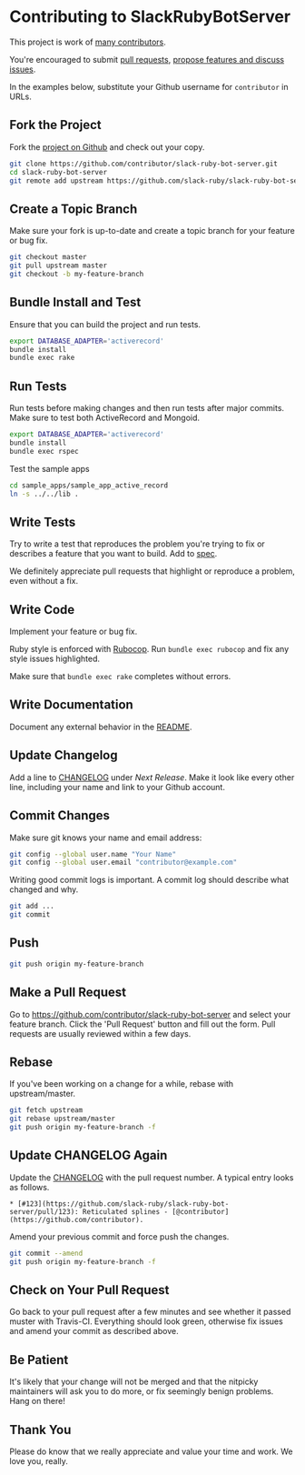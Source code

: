 # Contributing to SlackRubyBotServer

This project is work of [many contributors](https://github.com/slack-ruby/slack-ruby-bot-server/graphs/contributors).

You're encouraged to submit [pull requests](https://github.com/slack-ruby/slack-ruby-bot-server/pulls), [propose features and discuss issues](https://github.com/slack-ruby/slack-ruby-bot-server/issues).

In the examples below, substitute your Github username for `contributor` in URLs.

## Fork the Project

Fork the [project on Github](https://github.com/slack-ruby/slack-ruby-bot-server) and check out your copy.

```bash
git clone https://github.com/contributor/slack-ruby-bot-server.git
cd slack-ruby-bot-server
git remote add upstream https://github.com/slack-ruby/slack-ruby-bot-server.git
```

## Create a Topic Branch

Make sure your fork is up-to-date and create a topic branch for your feature or bug fix.

```bash
git checkout master
git pull upstream master
git checkout -b my-feature-branch
```

## Bundle Install and Test

Ensure that you can build the project and run tests.

```bash
export DATABASE_ADAPTER='activerecord'
bundle install
bundle exec rake
```

## Run Tests

Run tests before making changes and then run tests after major commits. 
Make sure to test both ActiveRecord and Mongoid.

```bash
export DATABASE_ADAPTER='activerecord'
bundle install
bundle exec rspec
```

Test the sample apps

```bash
cd sample_apps/sample_app_active_record
ln -s ../../lib .
```

## Write Tests

Try to write a test that reproduces the problem you're trying to fix or describes a feature that you want to build.
Add to [spec](spec).

We definitely appreciate pull requests that highlight or reproduce a problem, even without a fix.

## Write Code

Implement your feature or bug fix.

Ruby style is enforced with [Rubocop](https://github.com/bbatsov/rubocop).
Run `bundle exec rubocop` and fix any style issues highlighted.

Make sure that `bundle exec rake` completes without errors.

## Write Documentation

Document any external behavior in the [README](README.md).

## Update Changelog

Add a line to [CHANGELOG](CHANGELOG.md) under *Next Release*.
Make it look like every other line, including your name and link to your Github account.

## Commit Changes

Make sure git knows your name and email address:

```bash
git config --global user.name "Your Name"
git config --global user.email "contributor@example.com"
```

Writing good commit logs is important. A commit log should describe what changed and why.

```bash
git add ...
git commit
```

## Push

```bash
git push origin my-feature-branch
```

## Make a Pull Request

Go to https://github.com/contributor/slack-ruby-bot-server and select your feature branch.
Click the 'Pull Request' button and fill out the form. Pull requests are usually reviewed within a few days.

## Rebase

If you've been working on a change for a while, rebase with upstream/master.

```bash
git fetch upstream
git rebase upstream/master
git push origin my-feature-branch -f
```

## Update CHANGELOG Again

Update the [CHANGELOG](CHANGELOG.md) with the pull request number. A typical entry looks as follows.

```
* [#123](https://github.com/slack-ruby/slack-ruby-bot-server/pull/123): Reticulated splines - [@contributor](https://github.com/contributor).
```

Amend your previous commit and force push the changes.

```bash
git commit --amend
git push origin my-feature-branch -f
```

## Check on Your Pull Request

Go back to your pull request after a few minutes and see whether it passed muster with Travis-CI. Everything should look green, otherwise fix issues and amend your commit as described above.

## Be Patient

It's likely that your change will not be merged and that the nitpicky maintainers will ask you to do more, or fix seemingly benign problems. Hang on there!

## Thank You

Please do know that we really appreciate and value your time and work. We love you, really.
